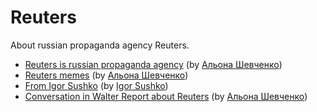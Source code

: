 # Reuters

About russian propaganda agency Reuters.

* [Reuters is russian propaganda agency](main.md) (by [Альона Шевченко](https://twitter.com/cryptodrftng))
* [Reuters memes](memes.md) (by [Альона Шевченко](https://twitter.com/cryptodrftng))
* [From Igor Sushko](from_igor_sushko.md) (by [Igor Sushko](https://twitter.com/igorsushko))
* [Conversation in Walter Report about Reuters](conversation_in_walter_reports.md) (by [Альона Шевченко](https://twitter.com/cryptodrftng))
